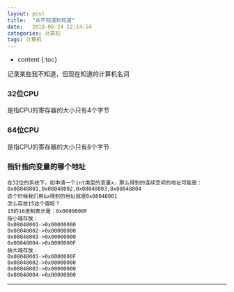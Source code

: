 ```yaml
---
layout: post
title:  "从不知道到知道"
date:   2018-06-24 22:14:54
categories: 计算机
tags: 计算机
---
```


* content
{:toc}

记录某些我不知道，但现在知道的计算机名词



### 32位CPU
是指CPU的寄存器的大小只有4个字节
### 64位CPU
是指CPU的寄存器的大小只有8个字节
### 指针指向变量的哪个地址
	在32位的系统下，如申请一个int类型的变量x，那么得到的连续空间的地址可能是：0x08048001,0x08048002,0x08048003,0x08048004
	这个时候我们用&x得到的地址就是0x08048001
	怎么存放15这个值呢？
	15的16进制表示是：0x0000000F
	按小端存放：
	0x08048001->0x00000000
	0x08048002->0x00000000
	0x08048003->0x00000000
	0x08048004->0x0000000F
	按大端存放：
	0x08048001->0x0000000F
	0x08048002->0x00000000
	0x08048003->0x00000000
	0x08048004->0x00000000

------------